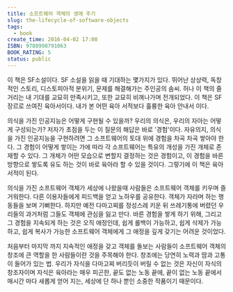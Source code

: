 ```yaml
---
title: 소프트웨어 객체의 생애 주기
slug: the-lifecycle-of-software-objects
tags:
  - book
create_time: 2016-04-02 17:00
ISBN: 9788998791063
BOOK_RATING: 5
status: public
---
```

이 책은 SF소설이다. SF 소설을 읽을 때 기대하는 몇가지가 있다. 뛰어난 상상력, 독창적인 스토리, 디스토피아적 분위기, 문제를 해결해가는 주인공의 솜씨. 허나 이 책의 줄거리는 내 기대를 교묘히 만족시키고, 또한 교묘히 비껴나가며 전개되었다. 이 책은 SF 장르로 쓰여진 육아서이다. 내가 본 어떤 육아 서적보다 훌륭한 육아 안내서 이다.

의식을 가진 인공지능은 어떻게 구현될 수 있을까? 우리의 의식은, 우리의 자아는 어떻게 구성되는가? 저자가 초점을 두는 이 질문의 해답은 바로 '경험'이다. 자유의지, 의식을 가진 인공지능을 구현하려면 그 소프트웨어의 토대 위에 경험을 차곡 차곡 쌓아야 한다. 그 경험이 어떻게 쌓이는 가에 따라 각 소프트웨어는 특유의 개성을 가진 개체로 존재할 수 있다. 그 개체가 어떤 모습으로 변할지 결정하는 것은 경험이고, 이 경험을 바른 방향으로 쌓도록 유도 하는 것이 바로 육아라 할 수 있을 것이다.  그렇기에 이 책은 육아 서적이 된다. 

의식을 가진 소프트웨어 객체가 세상에 나왔을때 사람들은 소프트웨어 객체를 키우며 즐거워한다. 다른 이용자들에게 피드백을 얻고 노하우를 공유한다. 객체가 자라며 하는 행동들을 보며 기뻐한다. 하지만 예전 다마고찌를 정성스레 키운 뒤 쓰레기통에 버렸던 우리들의 과거처럼 그들도 객체에 관심을 잃고 만다. 바른 경험을 쌓게 하기 위해, 그리고 그 경험을 지속되게 하는 것은 오직 애정인데, 쉽게 롤백이 가능하고, 쉽게 삭제가 가능하고, 쉽게 복사가 가능한 소프트웨어 객체에게 그 애정을 깊게 갖기는 어려운 것이었다. 

처음부터 마지막 까지 지속적인 애정을 갖고 객체를 돌보는 사람들이 소프트웨어 객체의 창조에 큰 역할을 한 사람들이란 것을 주목해야 한다. 창조에는 당연히 노력과 땀과 고통이 들어가 있는 법. 우리가 자식을 다마고찌 버리듯이 버릴 수 없는 것은 자신이 자식의 창조자이며 자식은 육아라는 매우 피곤한, 끝도 없는 노동 끝에, 끝이 없는 노동 끝에서 매시간 마다 새롭게 얻어 지는, 세상에 단 하나 뿐인 소중한 작품이기 때문이다.